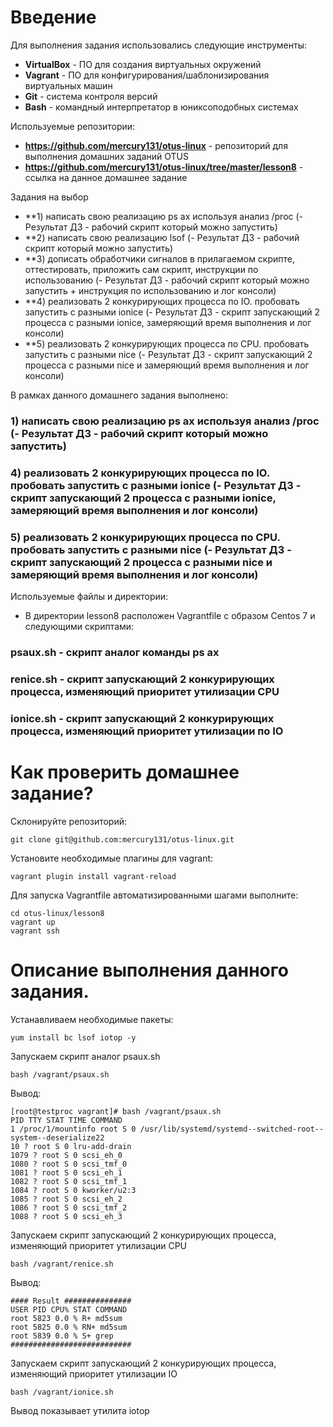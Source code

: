 # **Введение**

Для выполнения задания использовались следующие инструменты:
- **VirtualBox** - ПО для создания виртуальных окружений
- **Vagrant** - ПО для конфигурирования/шаблонизирования виртуальных машин
- **Git** - система контроля версий
- **Bash** - командный интерпретатор в юниксоподобных системах


Используемые репозитории:
- **https://github.com/mercury131/otus-linux** - репозиторий для выполнения домашних заданий OTUS
- **https://github.com/mercury131/otus-linux/tree/master/lesson8** - ссылка на данное домашнее задание


 

 Задания на выбор
- **1) написать свою реализацию ps ax используя анализ /proc (- Результат ДЗ - рабочий скрипт который можно запустить)
- **2) написать свою реализацию lsof (- Результат ДЗ - рабочий скрипт который можно запустить)
- **3) дописать обработчики сигналов в прилагаемом скрипте, оттестировать, приложить сам скрипт, инструкции по использованию (- Результат ДЗ - рабочий скрипт который можно запустить + инструкция по использованию и лог консоли)
- **4) реализовать 2 конкурирующих процесса по IO. пробовать запустить с разными ionice (- Результат ДЗ - скрипт запускающий 2 процесса с разными ionice, замеряющий время выполнения и лог консоли)
- **5) реализовать 2 конкурирующих процесса по CPU. пробовать запустить с разными nice (- Результат ДЗ - скрипт запускающий 2 процесса с разными nice и замеряющий время выполнения и лог консоли)

В рамках данного домашнего задания выполнено:

### 1) написать свою реализацию ps ax используя анализ /proc (- Результат ДЗ - рабочий скрипт который можно запустить)
### 4) реализовать 2 конкурирующих процесса по IO. пробовать запустить с разными ionice (- Результат ДЗ - скрипт запускающий 2 процесса с разными ionice, замеряющий время выполнения и лог консоли)
### 5) реализовать 2 конкурирующих процесса по CPU. пробовать запустить с разными nice (- Результат ДЗ - скрипт запускающий 2 процесса с разными nice и замеряющий время выполнения и лог консоли)

Используемые файлы и директории:
- В директории lesson8 расположен Vagrantfile с образом Centos 7 и следующими скриптами:

### psaux.sh - скрипт аналог команды ps ax
### renice.sh - скрипт запускающий 2 конкурирующих процесса, изменяющий приоритет утилизации CPU
### ionice.sh - скрипт запускающий 2 конкурирующих процесса, изменяющий приоритет утилизации по IO


# Как проверить домашнее задание?

Склонируйте репозиторий:

```
git clone git@github.com:mercury131/otus-linux.git
```

Установите необходимые плагины для vagrant:

```
vagrant plugin install vagrant-reload
```

Для запуска Vagrantfile автоматизированными шагами выполните:

```
cd otus-linux/lesson8
vagrant up 
vagrant ssh
```


# Описание выполнения данного задания.

Устанавливаем необходимые пакеты:

```
yum install bc lsof iotop -y
```

Запускаем скрипт аналог psaux.sh

```
bash /vagrant/psaux.sh
```

Вывод:

```
[root@testproc vagrant]# bash /vagrant/psaux.sh
PID TTY STAT TIME COMMAND
1 /proc/1/mountinfo root S 0 /usr/lib/systemd/systemd--switched-root--system--deserialize22
10 ? root S 0 lru-add-drain
1079 ? root S 0 scsi_eh_0
1080 ? root S 0 scsi_tmf_0
1081 ? root S 0 scsi_eh_1
1082 ? root S 0 scsi_tmf_1
1084 ? root S 0 kworker/u2:3
1085 ? root S 0 scsi_eh_2
1086 ? root S 0 scsi_tmf_2
1088 ? root S 0 scsi_eh_3

```

Запускаем скрипт запускающий 2 конкурирующих процесса, изменяющий приоритет утилизации CPU

```
bash /vagrant/renice.sh
```

Вывод:

```
#### Result ###############
USER PID CPU% STAT COMMAND
root 5823 0.0 % R+ md5sum
root 5825 0.0 % RN+ md5sum
root 5839 0.0 % S+ grep
###########################
```

Запускаем скрипт запускающий 2 конкурирующих процесса, изменяющий приоритет утилизации IO

```
bash /vagrant/ionice.sh
```

Вывод показывает утилита iotop